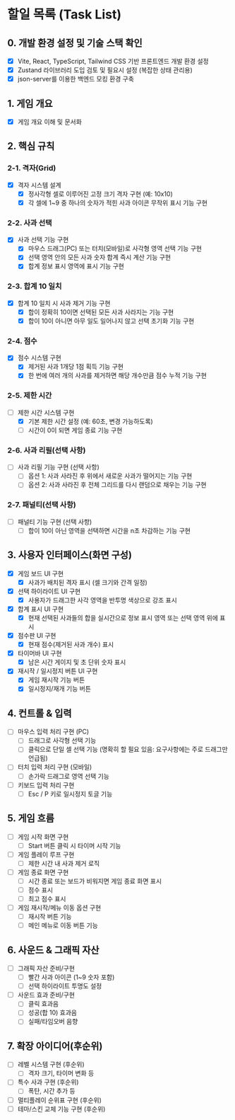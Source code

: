 # 할일 목록 (Task List)

## 0. 개발 환경 설정 및 기술 스택 확인
- [x] Vite, React, TypeScript, Tailwind CSS 기반 프론트엔드 개발 환경 설정
- [x] Zustand 라이브러리 도입 검토 및 필요시 설정 (복잡한 상태 관리용)
- [x] json-server를 이용한 백엔드 모킹 환경 구축

## 1. 게임 개요
- [x] 게임 개요 이해 및 문서화

## 2. 핵심 규칙
### 2-1. 격자(Grid)
- [x] 격자 시스템 설계
  - [x] 정사각형 셀로 이루어진 고정 크기 격자 구현 (예: 10x10)
  - [x] 각 셀에 1~9 중 하나의 숫자가 적힌 사과 아이콘 무작위 표시 기능 구현

### 2-2. 사과 선택
- [x] 사과 선택 기능 구현
  - [x] 마우스 드래그(PC) 또는 터치(모바일)로 사각형 영역 선택 기능 구현
  - [x] 선택 영역 안의 모든 사과 숫자 합계 즉시 계산 기능 구현
  - [x] 합계 정보 표시 영역에 표시 기능 구현

### 2-3. 합계 10 일치
- [x] 합계 10 일치 시 사과 제거 기능 구현
  - [x] 합이 정확히 10이면 선택된 모든 사과 사라지는 기능 구현
  - [x] 합이 10이 아니면 아무 일도 일어나지 않고 선택 초기화 기능 구현

### 2-4. 점수
- [x] 점수 시스템 구현
  - [x] 제거된 사과 1개당 1점 획득 기능 구현
  - [x] 한 번에 여러 개의 사과를 제거하면 해당 개수만큼 점수 누적 기능 구현

### 2-5. 제한 시간
- [ ] 제한 시간 시스템 구현
  - [x] 기본 제한 시간 설정 (예: 60초, 변경 가능하도록)
  - [ ] 시간이 0이 되면 게임 종료 기능 구현

### 2-6. 사과 리필(선택 사항)
- [ ] 사과 리필 기능 구현 (선택 사항)
  - [ ] 옵션 1: 사과 사라진 후 위에서 새로운 사과가 떨어지는 기능 구현
  - [ ] 옵션 2: 사과 사라진 후 전체 그리드를 다시 랜덤으로 채우는 기능 구현

### 2-7. 패널티(선택 사항)
- [ ] 패널티 기능 구현 (선택 사항)
  - [ ] 합이 10이 아닌 영역을 선택하면 시간을 n초 차감하는 기능 구현

## 3. 사용자 인터페이스(화면 구성)
- [x] 게임 보드 UI 구현
  - [x] 사과가 배치된 격자 표시 (셀 크기와 간격 일정)
- [x] 선택 하이라이트 UI 구현
  - [x] 사용자가 드래그한 사각 영역을 반투명 색상으로 강조 표시
- [x] 합계 표시 UI 구현
  - [x] 현재 선택된 사과들의 합을 실시간으로 정보 표시 영역 또는 선택 영역 위에 표시
- [x] 점수판 UI 구현
  - [x] 현재 점수(제거된 사과 개수) 표시
- [x] 타이머바 UI 구현
  - [x] 남은 시간 게이지 및 초 단위 숫자 표시
- [x] 재시작 / 일시정지 버튼 UI 구현
  - [x] 게임 재시작 기능 버튼
  - [x] 일시정지/재개 기능 버튼

## 4. 컨트롤 & 입력
- [ ] 마우스 입력 처리 구현 (PC)
  - [ ] 드래그로 사각형 선택 기능
  - [ ] 클릭으로 단일 셀 선택 기능 (명확히 할 필요 있음: 요구사항에는 주로 드래그만 언급됨)
- [ ] 터치 입력 처리 구현 (모바일)
  - [ ] 손가락 드래그로 영역 선택 기능
- [ ] 키보드 입력 처리 구현
  - [ ] Esc / P 키로 일시정지 토글 기능

## 5. 게임 흐름
- [ ] 게임 시작 화면 구현
  - [ ] Start 버튼 클릭 시 타이머 시작 기능
- [ ] 게임 플레이 루프 구현
  - [ ] 제한 시간 내 사과 제거 로직
- [ ] 게임 종료 화면 구현
  - [ ] 시간 종료 또는 보드가 비워지면 게임 종료 화면 표시
  - [ ] 점수 표시
  - [ ] 최고 점수 표시
- [ ] 게임 재시작/메뉴 이동 옵션 구현
  - [ ] 재시작 버튼 기능
  - [ ] 메인 메뉴로 이동 버튼 기능

## 6. 사운드 & 그래픽 자산
- [ ] 그래픽 자산 준비/구현
  - [ ] 빨간 사과 아이콘 (1~9 숫자 포함)
  - [ ] 선택 하이라이트 투명도 설정
- [ ] 사운드 효과 준비/구현
  - [ ] 클릭 효과음
  - [ ] 성공(합 10) 효과음
  - [ ] 실패/타임오버 음향

## 7. 확장 아이디어(후순위)
- [ ] 레벨 시스템 구현 (후순위)
  - [ ] 격자 크기, 타이머 변화 등
- [ ] 특수 사과 구현 (후순위)
  - [ ] 폭탄, 시간 추가 등
- [ ] 멀티플레이 순위표 구현 (후순위)
- [ ] 테마/스킨 교체 기능 구현 (후순위)
